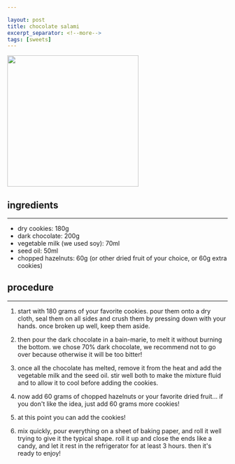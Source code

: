 ```yaml
---

layout: post
title: chocolate salami
excerpt_separator: <!--more-->
tags: [sweets]
---
```


 <img src="../../../images/chocolate-salami.jpeg" width="300">
 
 
 <!--more-->


## ingredients
---
- dry cookies: 180g 
- dark chocolate: 200g
- vegetable milk (we used soy): 70ml 
- seed oil: 50ml
- chopped hazelnuts: 60g (or other dried fruit of your choice, or 60g extra cookies)

## procedure
---

1. start with 180 grams of your favorite cookies. pour them onto a dry cloth, seal them on all sides and crush them by pressing down with your hands. once broken up well, keep them aside.


2. then pour the dark chocolate in a bain-marie, to melt it without burning the bottom. we chose 70% dark chocolate, we recommend not to go over because otherwise it will be too bitter! 

3. once all the chocolate has melted, remove it from the heat and add the vegetable milk and the seed oil. stir well both to make the mixture fluid and to allow it to cool before adding the cookies. 
 
4. now add 60 grams of chopped hazelnuts or your favorite dried fruit... if you don't like the idea, just add 60 grams more cookies!

5. at this point you can add the cookies!

6. mix quickly, pour everything on a sheet of baking paper, and roll it well trying to give it the typical shape. roll it up and close the ends like a candy, and let it rest in the refrigerator for at least 3 hours. then it's ready to enjoy!



